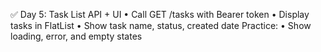 ✅ Day 5: Task List API + UI
	•	Call GET /tasks with Bearer token
	•	Display tasks in FlatList
	•	Show task name, status, created date
Practice:
	•	Show loading, error, and empty states
